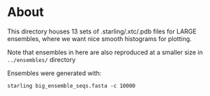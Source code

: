 # About
This directory houses 13 sets of .starling/.xtc/.pdb files for LARGE ensembles, where we want nice smooth histograms for plotting. 

Note that ensembles in here are also reproduced at a smaller size in `../ensembles/` directory

Ensembles were generated with:

	starling big_ensemble_seqs.fasta -c 10000
